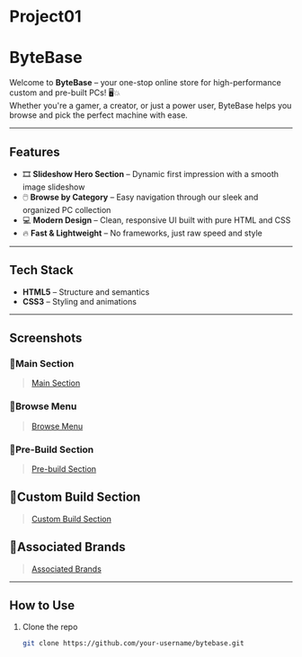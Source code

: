 # Project01
# ByteBase

Welcome to **ByteBase** – your one-stop online store for high-performance custom and pre-built PCs! 🖥️💥  
Whether you're a gamer, a creator, or just a power user, ByteBase helps you browse and pick the perfect machine with ease.

---

## Features

- 🎞️ **Slideshow Hero Section** – Dynamic first impression with a smooth image slideshow
- 🖱️ **Browse by Category** – Easy navigation through our sleek and organized PC collection
- 💻 **Modern Design** – Clean, responsive UI built with pure HTML and CSS
- 🔥 **Fast & Lightweight** – No frameworks, just raw speed and style

---

## Tech Stack

- **HTML5** – Structure and semantics
- **CSS3** – Styling and animations

---

## Screenshots

### 🔹Main Section

>[Main Section](/asset/Screenshot%201.png)

### 🔹Browse Menu

>[Browse Menu](/asset/Screenshot%202.png)

### 🔹Pre-Build Section

>[Pre-build Section](/asset/Screenshot%203.png)

## 🔹Custom Build Section

>[Custom Build Section](/asset/Screenshot%204.png)

## 🔹Associated Brands 

>[Associated Brands](/asset/Screenshot%205.png)

---

## How to Use

1. Clone the repo  
   ```bash
   git clone https://github.com/your-username/bytebase.git
